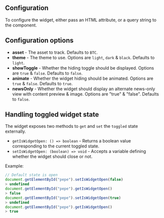 ## Configuration
To configure the widget, either pass an HTML attribute, or a query string to the component.

## Configuration options
- **asset** - The asset to track. Defaults to `BTC`.
- **theme** - The theme to use. Options are `light`, `dark` & `black`. Defaults to `light`.
- **showToggle** - Whether the hiding toggle should be displayed. Options are `true` & `false`. Defaults to `false`.
- **animate** - Whether the widget hiding should be animated. Options are `true` & `false`. Defaults to `true`.
- **newsOnly** - Whether the widget should display an alternate news-only view with content preview & image. Options are "true" & "false". Defaults to `false`.

## Handling toggled widget state
The widget exposes two methods to `get` and `set` the `toggled` state externally.

- `getIsWidgetOpen: () => boolean` - Returns a boolean value corresponding to the current toggled state.
- `setIsWidgetOpen: (boolean) => void` - Accepts a variable defining whether the widget should close or not.

Example:
```js
// Default state is open
document.getElementById("pepe").setIsWidgetOpen(false)
> undefined
document.getElementById("pepe").getIsWidgetOpen()
> false
document.getElementById("pepe").setIsWidgetOpen(true)
> undefined
document.getElementById("pepe").getIsWidgetOpen()
> true
```
